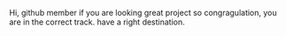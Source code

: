  Hi, github member
 if you are looking great project so congragulation, you are in the correct track.
 have a right destination.
 
